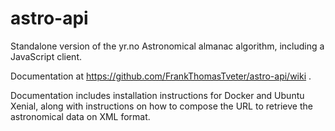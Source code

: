 # astro-api
Standalone version of the yr.no Astronomical almanac algorithm, including a JavaScript client. 

Documentation at https://github.com/FrankThomasTveter/astro-api/wiki .

Documentation includes installation instructions for Docker and Ubuntu Xenial, along with instructions on how to compose the URL to retrieve the astronomical data on XML format.
